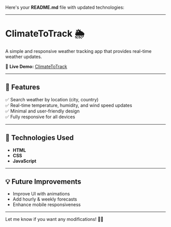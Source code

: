 Here's your **README.md** file with updated technologies:  

---

# **ClimateToTrack** 🌦️  
A simple and responsive weather tracking app that provides real-time weather updates.  

🔗 **Live Demo:** [ClimateToTrack](https://climatetotrack.netlify.app/)  

---

## 📌 Features  
✅ Search weather by location (city, country)  
✅ Real-time temperature, humidity, and wind speed updates  
✅ Minimal and user-friendly design  
✅ Fully responsive for all devices  

---

## 🚀 Technologies Used  
- **HTML**  
- **CSS**  
- **JavaScript**  

---




## 💡 Future Improvements  
- Improve UI with animations  
- Add hourly & weekly forecasts  
- Enhance mobile responsiveness  



---

Let me know if you want any modifications! 🚀😊
